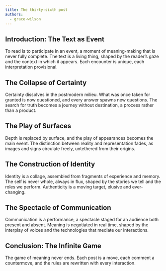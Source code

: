 ```yaml
---
title: The thirty-sixth post
authors:
  - grace-wilson
---
```


## Introduction: The Text as Event

To read is to participate in an event, a moment of meaning-making that is never fully complete. The
text is a living thing, shaped by the reader’s gaze and the context in which it appears. Each
encounter is unique, each interpretation provisional.

## The Collapse of Certainty

Certainty dissolves in the postmodern milieu. What was once taken for granted is now questioned, and
every answer spawns new questions. The search for truth becomes a journey without destination, a
process rather than a product.

## The Play of Surfaces

Depth is replaced by surface, and the play of appearances becomes the main event. The distinction
between reality and representation fades, as images and signs circulate freely, untethered from
their origins.

## The Construction of Identity

Identity is a collage, assembled from fragments of experience and memory. The self is never whole,
always in flux, shaped by the stories we tell and the roles we perform. Authenticity is a moving
target, elusive and ever-changing.

## The Spectacle of Communication

Communication is a performance, a spectacle staged for an audience both present and absent. Meaning
is negotiated in real time, shaped by the interplay of voices and the technologies that mediate our
interactions.

## Conclusion: The Infinite Game

The game of meaning never ends. Each post is a move, each comment a countermove, and the rules are
rewritten with every interaction.
